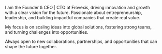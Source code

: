 I am the Founder & CEO | CTO at Frovexis, driving innovation and growth with a clear vision for the future.
Passionate about entrepreneurship, leadership, and building impactful companies that create real value.

My focus is on scaling ideas into global solutions, fostering strong teams, and turning challenges into opportunities.

Always open to new collaborations, partnerships, and opportunities that can shape the future together.
